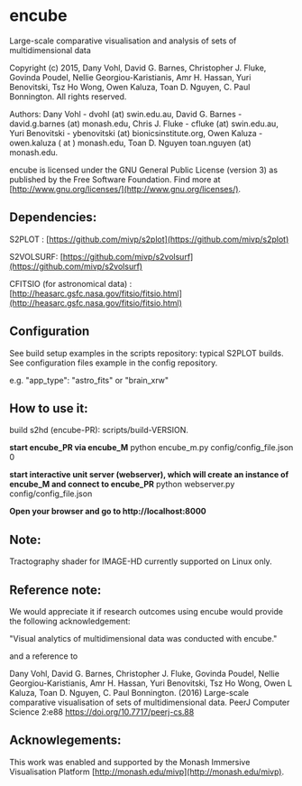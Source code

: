 encube
========
Large-scale comparative visualisation and analysis of sets of multidimensional data

Copyright (c) 2015, Dany Vohl, David G. Barnes, Christopher J. Fluke,
Govinda Poudel, Nellie Georgiou-Karistianis, Amr H. Hassan, Yuri Benovitski,
Tsz Ho Wong, Owen Kaluza, Toan D. Nguyen, C. Paul Bonnington. All rights reserved.

Authors: Dany Vohl - dvohl (at) swin.edu.au, David G. Barnes - david.g.barnes (at) monash.edu,
Chris J. Fluke - cfluke (at) swin.edu.au, Yuri Benovitski - ybenovitski (at) bionicsinstitute.org,
Owen Kaluza - owen.kaluza ( at ) monash.edu, Toan D. Nguyen toan.nguyen (at) monash.edu.

encube is licensed under the GNU General Public License 
(version 3) as published by the Free Software Foundation.
Find more at [http://www.gnu.org/licenses/](http://www.gnu.org/licenses/).

Dependencies:
-------------
S2PLOT : [https://github.com/mivp/s2plot](https://github.com/mivp/s2plot)

S2VOLSURF: [https://github.com/mivp/s2volsurf](https://github.com/mivp/s2volsurf)

CFITSIO (for astronomical data) : [http://heasarc.gsfc.nasa.gov/fitsio/fitsio.html](http://heasarc.gsfc.nasa.gov/fitsio/fitsio.html)

Configuration
-------------
See build setup examples in the scripts repository: typical S2PLOT builds.
See configuration files example in the config repository.

e.g. "app_type": "astro_fits" or "brain_xrw"

How to use it:
--------------
build s2hd (encube-PR): scripts/build-VERSION.

**start encube_PR via encube_M**
python encube_m.py config/config_file.json 0

**start interactive unit server (webserver), which will create an instance of encube_M and connect to encube_PR**
python webserver.py config/config_file.json

**Open your browser and go to http://localhost:8000**

Note:
-----
Tractography shader for IMAGE-HD currently supported on Linux only.

Reference note:
-------------
We would appreciate it if research outcomes using encube would
provide the following acknowledgement:

"Visual analytics of multidimensional data was conducted with encube."

and a reference to

Dany Vohl, David G. Barnes, Christopher J. Fluke, Govinda Poudel, Nellie Georgiou-Karistianis,
Amr H. Hassan, Yuri Benovitski, Tsz Ho Wong, Owen L Kaluza, Toan D. Nguyen, C. Paul Bonnington. (2016) Large-scale comparative visualisation of sets of multidimensional data. PeerJ Computer Science 
2:e88 https://doi.org/10.7717/peerj-cs.88

Acknowlegements:
----------------
This work was enabled and supported by the Monash Immersive Visualisation Platform [http://monash.edu/mivp](http://monash.edu/mivp).
